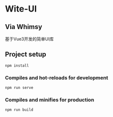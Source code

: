 # Wite-UI 
## Via Whimsy



基于Vue3开发的简单UI库

## Project setup
```
npm install
```

### Compiles and hot-reloads for development
```
npm run serve
```

### Compiles and minifies for production
```
npm run build
```
